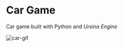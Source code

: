 # Car Game

Car game built with Python and <i>Ursina Engine</i>



![car-gif](https://user-images.githubusercontent.com/52840354/140554980-bd5602c9-8ce8-46b5-8fa1-a0cd45e1be74.gif)
